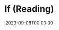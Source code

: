 ---
title: If (Reading)
date: 2023-09-08T00:00:00
opening_date: 1925-02-10
closing_date:
layout: productions
program:
Theatre: Theatre Jacksonville
cast:
- Miralda Clement: Agnes Broward
- Hafiz El Alcolahn: Bion Barnett
- Liza: Carita Doggett Corse
- Thoothoobaba: Carmen Pike
- Ali: Dick Grether
- Daoud: Dick Grether
- Archie Beal: E.C. Gillette
- John Beal: E.S. Beauchamp-Nobbs
- Omar: Harry Whittier
- Mary Beal: June Ruggles
- Zagboola: Merrydelle Hoyt
- Bertrand de Poulengy: Neal Tyler
- Ben Hussein: Neal Tyler
- Bazzalol: Ralph Murphy
- Bill: Ted Arnold
crew:
- Director:
  - E.R. Hoyt
  - Mrs. E.R. Hoyt
---
